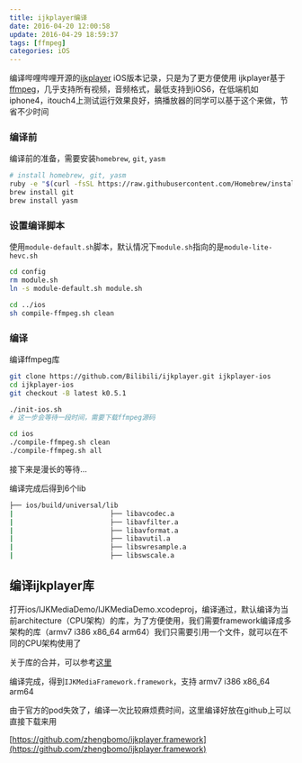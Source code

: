 ```yaml
---
title: ijkplayer编译
date: 2016-04-20 12:00:58
update: 2016-04-29 18:59:37
tags: [ffmpeg]
categories: iOS
---
```


编译哔哩哔哩开源的[ijkplayer](https://github.com/Bilibili/ijkplayer) iOS版本记录，只是为了更方便使用
ijkplayer基于[ffmpeg](https://ffmpeg.org/)，几乎支持所有视频，音频格式，最低支持到iOS6，在低端机如iphone4，itouch4上测试运行效果良好，搞播放器的同学可以基于这个来做，节省不少时间

<!-- more -->

### 编译前
编译前的准备，需要安装`homebrew`, `git`, `yasm`

```bash
# install homebrew, git, yasm
ruby -e "$(curl -fsSL https://raw.githubusercontent.com/Homebrew/install/master/install)"
brew install git
brew install yasm
```

### 设置编译脚本
使用`module-default.sh`脚本，默认情况下`module.sh`指向的是`module-lite-hevc.sh`
```bash
cd config
rm module.sh
ln -s module-default.sh module.sh

cd ../ios
sh compile-ffmpeg.sh clean
```

### 编译
编译ffmpeg库
```bash
git clone https://github.com/Bilibili/ijkplayer.git ijkplayer-ios
cd ijkplayer-ios
git checkout -B latest k0.5.1

./init-ios.sh
# 这一步会等待一段时间，需要下载ffmpeg源码

cd ios
./compile-ffmpeg.sh clean
./compile-ffmpeg.sh all
```

接下来是漫长的等待...  

编译完成后得到6个lib
```bash
├── ios/build/universal/lib
|                        ├── libavcodec.a    
|                        ├── libavfilter.a    
|                        ├── libavformat.a    
|                        ├── libavutil.a    
|                        ├── libswresample.a    
|                        ├── libswscale.a    
```

## 编译ijkplayer库
打开ios/IJKMediaDemo/IJKMediaDemo.xcodeproj，编译通过，默认编译为当前architecture（CPU架构）的库，为了方便使用，我们需要framework编译成多架构的库（armv7 i386 x86_64 arm64）我们只需要引用一个文件，就可以在不同的CPU架构使用了

关于库的合并，可以参考[这里](/2016-04-29/merge-ios-lib)

编译完成，得到`IJKMediaFramework.framework`，支持 armv7 i386 x86_64 arm64

由于官方的pod失效了，编译一次比较麻烦费时间，这里编译好放在github上可以直接下载来用

[https://github.com/zhengbomo/ijkplayer.framework](https://github.com/zhengbomo/ijkplayer.framework)
